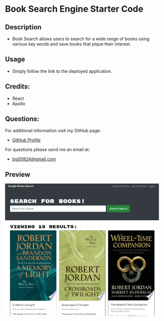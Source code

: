 # Book Search Engine Starter Code

## Description

* Book Search allows users to search for a wide range of books using various key words and save books that pique their interest.

## Usage

* Simply follow the link to the deployed application.

## Credits:

* React
* Apollo

## Questions:
  
For additional information visit my GitHub page:
* [GitHub Profile](https://github.com/bg00924)

For questions please send me an email at:
* bg00924@gmail.com

## Preview

![Overview of Book Search](./client/src/assets/example-book-search.JPG)